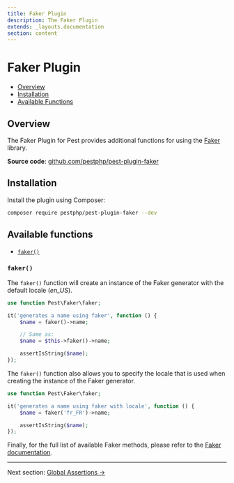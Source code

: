 ```yaml
---
title: Faker Plugin
description: The Faker Plugin
extends: _layouts.documentation
section: content
---
```


# Faker Plugin

- [Overview](#overview)
- [Installation](#installation)
- [Available Functions](#available-functions)

<a name="overview"></a>
## Overview

The Faker Plugin for Pest provides additional functions for using the [Faker](https://github.com/FakerPHP/Faker) library.

**Source code**: [github.com/pestphp/pest-plugin-faker](https://github.com/pestphp/pest-plugin-faker)

<a name="installation"></a>
## Installation

Install the plugin using Composer:

```bash
composer require pestphp/pest-plugin-faker --dev
```

<a name="available-functions"></a>
## Available functions

<div class="collection-method-list" markdown="1">

- [`faker()`](#faker)

</div>

<a name="faker"></a>
### `faker()`

The `faker()` function will create an instance of the Faker generator with the default locale (*en_US*).

```php
use function Pest\Faker\faker;

it('generates a name using faker', function () {
    $name = faker()->name;

    // Same as:
    $name = $this->faker()->name;

    assertIsString($name);
});
```

The `faker()` function also allows you to specify the locale that is used when
creating the instance of the Faker generator.

```php
use function Pest\Faker\faker;

it('generates a name using faker with locale', function () {
    $name = faker('fr_FR')->name;

    assertIsString($name);
});
```

Finally, for the full list of available Faker methods, please refer to the [Faker documentation](https://fakerphp.github.io).

---

Next section: [Global Assertions →](/docs/plugins/global-assertions)
